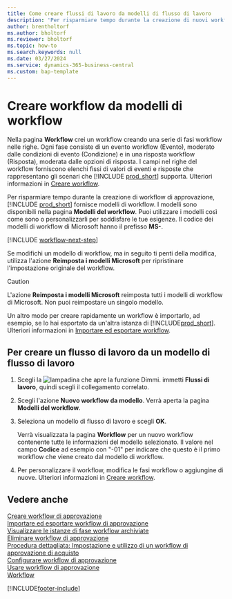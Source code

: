 ```yaml
---
title: Come creare flussi di lavoro da modelli di flusso di lavoro
description: 'Per risparmiare tempo durante la creazione di nuovi workflow di approvazione, puoi creare i workflow da modelli di workflow.'
author: brentholtorf
ms.author: bholtorf
ms.reviewer: bholtorf
ms.topic: how-to
ms.search.keywords: null
ms.date: 03/27/2024
ms.service: dynamics-365-business-central
ms.custom: bap-template
---
```

# Creare workflow da modelli di workflow

Nella pagina **Workflow** crei un workflow creando una serie di fasi workflow nelle righe. Ogni fase consiste di un evento workflow (Evento), moderato dalle condizioni di evento (Condizione) e in una risposta workflow (Risposta), moderata dalle opzioni di risposta. I campi nel righe del workflow forniscono elenchi fissi di valori di eventi e risposte che rappresentano gli scenari che [!INCLUDE [prod_short](includes/prod_short.md)] supporta. Ulteriori informazioni in [Creare workflow](across-how-to-create-workflows.md).

Per risparmiare tempo durante la creazione di workflow di approvazione, [!INCLUDE [prod_short](includes/prod_short.md)] fornisce modelli di workflow. I modelli sono disponibili nella pagina **Modelli del workflow**. Puoi utilizzare i modelli così come sono o personalizzarli per soddisfare le tue esigenze. Il codice dei modelli di workflow di Microsoft hanno il prefisso **MS-**.

[!INCLUDE [workflow-next-step](includes/workflow-next-step.md)]

Se modifichi un modello di workflow, ma in seguito ti penti della modifica, utilizza l'azione **Reimposta i modelli Microsoft** per ripristinare l'impostazione originale del workflow.

> [!CAUTION]
> L'azione **Reimposta i modelli Microsoft** reimposta tutti i modelli di workflow di Microsoft. Non puoi reimpostare un singolo modello.  

Un altro modo per creare rapidamente un workflow è importarlo, ad esempio, se lo hai esportato da un'altra istanza di [!INCLUDE[prod_short](includes/prod_short.md)]. Ulteriori informazioni in [Importare ed esportare workflow](across-how-to-export-and-import-workflows.md).  

## Per creare un flusso di lavoro da un modello di flusso di lavoro

1. Scegli la ![lampadina che apre la funzione Dimmi.](media/ui-search/search_small.png "Informazioni sull'operazione che si desidera eseguire") immetti **Flussi di lavoro**, quindi scegli il collegamento correlato.  
2. Scegli l'azione **Nuovo workflow da modello**. Verrà aperta la pagina **Modelli del workflow**.  
3. Seleziona un modello di flusso di lavoro e scegli **OK**.  

   Verrà visualizzata la pagina **Workflow** per un nuovo workflow contenente tutte le informazioni del modello selezionato. Il valore nel campo **Codice** ad esempio con "-01" per indicare che questo è il primo workflow che viene creato dal modello di workflow.  
4. Per personalizzare il workflow, modifica le fasi workflow o aggiungine di nuove. Ulteriori informazioni in [Creare workflow](across-how-to-create-workflows.md).  

## Vedere anche

[Creare workflow di approvazione](across-how-to-create-workflows.md)  
[Importare ed esportare workflow di approvazione](across-how-to-export-and-import-workflows.md)  
[Visualizzare le istanze di fase workflow archiviate](across-how-to-view-archived-workflow-step-instances.md)  
[Eliminare workflow di approvazione](across-how-to-delete-workflows.md)  
[Procedura dettagliata: Impostazione e utilizzo di un workflow di approvazione di acquisto](walkthrough-setting-up-and-using-a-purchase-approval-workflow.md)  
[Configurare workflow di approvazione](across-set-up-workflows.md)  
[Usare workflow di approvazione](across-use-workflows.md)  
[Workflow](across-workflow.md)  


[!INCLUDE[footer-include](includes/footer-banner.md)]
